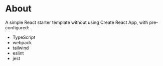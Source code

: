 # About
A simple React starter template without using Create React App, with pre-configured:
* TypeScript
* webpack
* tailwind
* eslint
* jest
